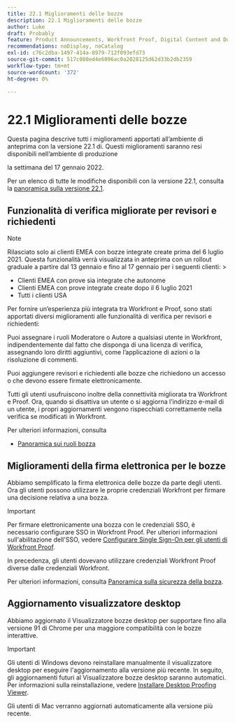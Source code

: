 ```yaml
---
title: 22.1 Miglioramenti delle bozze
description: 22.1 Miglioramenti delle bozze
author: Luke
draft: Probably
feature: Product Announcements, Workfront Proof, Digital Content and Documents
recommendations: noDisplay, noCatalog
exl-id: c76c2dba-1497-414a-8979-712f093efd73
source-git-commit: 517c080ed4e6096ac0a2028125d62d33b2db2359
workflow-type: tm+mt
source-wordcount: '372'
ht-degree: 0%

---
```


# 22.1 Miglioramenti delle bozze

Questa pagina descrive tutti i miglioramenti apportati all’ambiente di anteprima con la versione 22.1 di. Questi miglioramenti saranno resi disponibili nell’ambiente di produzione

<!--
<MadCap:conditionalText data-mc-conditions="QuicksilverOrClassic.Draft mode">
in January 2022
</MadCap:conditionalText>
-->

la settimana del 17 gennaio 2022.

Per un elenco di tutte le modifiche disponibili con la versione 22.1, consulta la [panoramica sulla versione 22.1](../../../product-announcements/product-releases/22.1-release-activity/22-1-release-overview.md).

## Funzionalità di verifica migliorate per revisori e richiedenti

>[!NOTE]
>
>Rilasciato solo ai clienti EMEA con bozze integrate create prima del 6 luglio 2021. Questa funzionalità verrà visualizzata in anteprima con un rollout graduale a partire dal 13 gennaio e fino al 17 gennaio per i seguenti clienti: >
>* Clienti EMEA con prove sia integrate che autonome
>* Clienti EMEA con prove integrate create dopo il 6 luglio 2021
>* Tutti i clienti USA
>

Per fornire un’esperienza più integrata tra Workfront e Proof, sono stati apportati diversi miglioramenti alle funzionalità di verifica per revisori e richiedenti:

Puoi assegnare i ruoli Moderatore o Autore a qualsiasi utente in Workfront, indipendentemente dal fatto che disponga di una licenza di verifica, assegnando loro diritti aggiuntivi, come l’applicazione di azioni o la risoluzione di commenti.

Puoi aggiungere revisori e richiedenti alle bozze che richiedono un accesso o che devono essere firmate elettronicamente.

Tutti gli utenti usufruiscono inoltre della connettività migliorata tra Workfront e Proof. Ora, quando si disattiva un utente o si aggiorna l’indirizzo e-mail di un utente, i propri aggiornamenti vengono rispecchiati correttamente nella verifica se modificati in Workfront.

Per ulteriori informazioni, consulta

* [Panoramica sui ruoli bozza](../../../review-and-approve-work/proofing/proofing-overview/proof-roles.md)

## Miglioramenti della firma elettronica per le bozze

Abbiamo semplificato la firma elettronica delle bozze da parte degli utenti. Ora gli utenti possono utilizzare le proprie credenziali Workfront per firmare una decisione relativa a una bozza.

>[!IMPORTANT]
>
>Per firmare elettronicamente una bozza con le credenziali SSO, è necessario configurare SSO in Workfront Proof. Per ulteriori informazioni sull&#39;abilitazione dell&#39;SSO, vedere [Configurare Single Sign-On per gli utenti di Workfront Proof](../../../workfront-proof/wp-acct-admin/account-settings/configure-sso-for-wp-users.md).

In precedenza, gli utenti dovevano utilizzare credenziali Workfront Proof diverse dalle credenziali Workfront.

Per ulteriori informazioni, consulta [Panoramica sulla sicurezza della bozza](../../../review-and-approve-work/proofing/proofing-overview/proof-security-overview.md).

## Aggiornamento visualizzatore desktop

Abbiamo aggiornato il Visualizzatore bozze desktop per supportare fino alla versione 91 di Chrome per una maggiore compatibilità con le bozze interattive.

>[!IMPORTANT]
>
>Gli utenti di Windows devono reinstallare manualmente il visualizzatore desktop per eseguire l&#39;aggiornamento alla versione più recente. In seguito, gli aggiornamenti futuri al Visualizzatore bozze desktop saranno automatici. Per informazioni sulla reinstallazione, vedere [Installare Desktop Proofing Viewer](../../../review-and-approve-work/proofing/use-the-desktop-proofing-viewer/installing-desktop-proofing-viewer.md).

Gli utenti di Mac verranno aggiornati automaticamente alla versione più recente.
